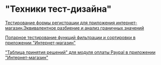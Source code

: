 # "Техники тест-дизайна"
[Тестирование формы регистрации для приложения интернет-магазин.Эквивалентное разбиение и анализ граничных значений](https://docs.google.com/spreadsheets/d/1FGvNE57vE32WUO5Q3HWE7U8kzWYwmMtk/edit?usp=sharing&ouid=109658753851926507753&rtpof=true&sd=true)


[Попарное тестирование функций фильтрации и сортировки в приложении "Интернет-магазин"](https://docs.google.com/spreadsheets/d/14EO0zHtXZsFM6daZoy-6qkMKCiwLgDy6/edit?usp=sharing&ouid=109658753851926507753&rtpof=true&sd=true)


["Таблица принятия решений" для модуля оплаты Paypal в приложении "Интернет-магазин"](https://docs.google.com/spreadsheets/d/1f9HpmRjcdjzms6DVOnI99JFV1d4gPZnW/edit?usp=sharing&ouid=109658753851926507753&rtpof=true&sd=true)

